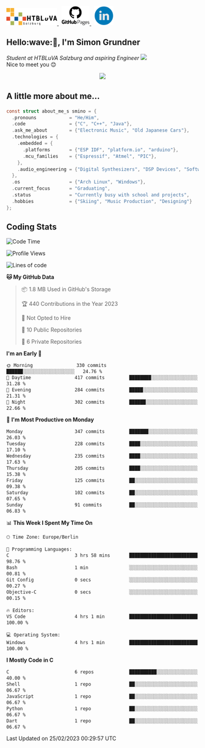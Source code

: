 <p>
 <a href="http://www.htl-salzburg.ac.at/startseite.html">
  <picture>
   <source media="(prefers-color-scheme: dark)" srcset="/images/htlbla_logo_weiss.png" height="45"/>
   <img alt="HTBLuVA Salzburg" src="/images/htlbla_logo_schwarz.png" height="45"/>
  </picture>
 </a> &nbsp;
 <a href="https://s-grundner.github.io/">
  <picture>
   <source media="(prefers-color-scheme: dark)" srcset="/images/pages_weiss.png" height="50"/>
   <img alt="Pages" src="/images/pages.png" height="50"/>
  </picture>
 </a> &nbsp;
 <a href="https://www.linkedin.com/in/simon-grundner-b0b9b8228/">
  <img alt="LinkedIn" src="/images/LinkedIn.png" height="50"/>
 </a>
</p>

<h2>Hello:wave:🏻, I'm Simon Grundner</h2>
<p><em>Student at HTBLuVA Salzburg and aspiring Engineer
</a><img src="https://media.giphy.com/media/WUlplcMpOCEmTGBtBW/giphy.gif" width="30"></em><br>
Nice to meet you 😊</p>

<p align="center"><img dipslay="inline-block" width="340"src="images/e6cb4de279254053b04e8305f4706497.gif"/></p>
 
<h2> A little more about me...</h2>
  
```c
const struct about_me_s smino = {
  .pronouns            = "He/Him",
  .code                = {"C", "C++", "Java"},
  .ask_me_about        = {"Electronic Music", "Old Japanese Cars"},
  .technologies = { 
    .embedded = {
      .platforms       = {"ESP IDF", "platform.io", "arduino"},
      .mcu_families    = {"Espressif", "Atmel", "PIC"},
    },
    .audio_engineering = {"Digital Synthesizers", "DSP Devices", "Software Sounddesign"},
  },
  .os                  = {"Arch Linux", "Windows"},
  .current_focus       = "Graduating",
  .status              = "Currently busy with school and projects",
  .hobbies             = {"Skiing", "Music Production", "Designing"}
};
 ```

<h2> Coding Stats </h2>

<!--START_SECTION:waka-->
![Code Time](http://img.shields.io/badge/Code%20Time-135%20hrs%204%20mins-blue)

![Profile Views](http://img.shields.io/badge/Profile%20Views-0-blue)

![Lines of code](https://img.shields.io/badge/From%20Hello%20World%20I%27ve%20Written-2.4%20million%20lines%20of%20code-blue)

**🐱 My GitHub Data** 

> 📦 1.8 MB Used in GitHub's Storage 
 > 
> 🏆 440 Contributions in the Year 2023
 > 
> 🚫 Not Opted to Hire
 > 
> 📜 10 Public Repositories 
 > 
> 🔑 6 Private Repositories 
 > 
**I'm an Early 🐤** 

```text
🌞 Morning                330 commits         ██████░░░░░░░░░░░░░░░░░░░   24.76 % 
🌆 Daytime                417 commits         ████████░░░░░░░░░░░░░░░░░   31.28 % 
🌃 Evening                284 commits         █████░░░░░░░░░░░░░░░░░░░░   21.31 % 
🌙 Night                  302 commits         ██████░░░░░░░░░░░░░░░░░░░   22.66 % 
```
📅 **I'm Most Productive on Monday** 

```text
Monday                   347 commits         ███████░░░░░░░░░░░░░░░░░░   26.03 % 
Tuesday                  228 commits         ████░░░░░░░░░░░░░░░░░░░░░   17.10 % 
Wednesday                235 commits         ████░░░░░░░░░░░░░░░░░░░░░   17.63 % 
Thursday                 205 commits         ████░░░░░░░░░░░░░░░░░░░░░   15.38 % 
Friday                   125 commits         ██░░░░░░░░░░░░░░░░░░░░░░░   09.38 % 
Saturday                 102 commits         ██░░░░░░░░░░░░░░░░░░░░░░░   07.65 % 
Sunday                   91 commits          ██░░░░░░░░░░░░░░░░░░░░░░░   06.83 % 
```


📊 **This Week I Spent My Time On** 

```text
🕑︎ Time Zone: Europe/Berlin

💬 Programming Languages: 
C                        3 hrs 58 mins       █████████████████████████   98.76 % 
Bash                     1 min               ░░░░░░░░░░░░░░░░░░░░░░░░░   00.81 % 
Git Config               0 secs              ░░░░░░░░░░░░░░░░░░░░░░░░░   00.27 % 
Objective-C              0 secs              ░░░░░░░░░░░░░░░░░░░░░░░░░   00.15 % 

🔥 Editors: 
VS Code                  4 hrs 1 min         █████████████████████████   100.00 % 

💻 Operating System: 
Windows                  4 hrs 1 min         █████████████████████████   100.00 % 
```

**I Mostly Code in C** 

```text
C                        6 repos             ██████████░░░░░░░░░░░░░░░   40.00 % 
Shell                    1 repo              ██░░░░░░░░░░░░░░░░░░░░░░░   06.67 % 
JavaScript               1 repo              ██░░░░░░░░░░░░░░░░░░░░░░░   06.67 % 
Python                   1 repo              ██░░░░░░░░░░░░░░░░░░░░░░░   06.67 % 
Dart                     1 repo              ██░░░░░░░░░░░░░░░░░░░░░░░   06.67 % 
```




 Last Updated on 25/02/2023 00:29:57 UTC
<!--END_SECTION:waka-->
